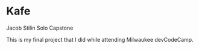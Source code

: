 # Kafe
Jacob Stilin Solo Capstone

This is my final project that I did while attending Milwaukee devCodeCamp.
